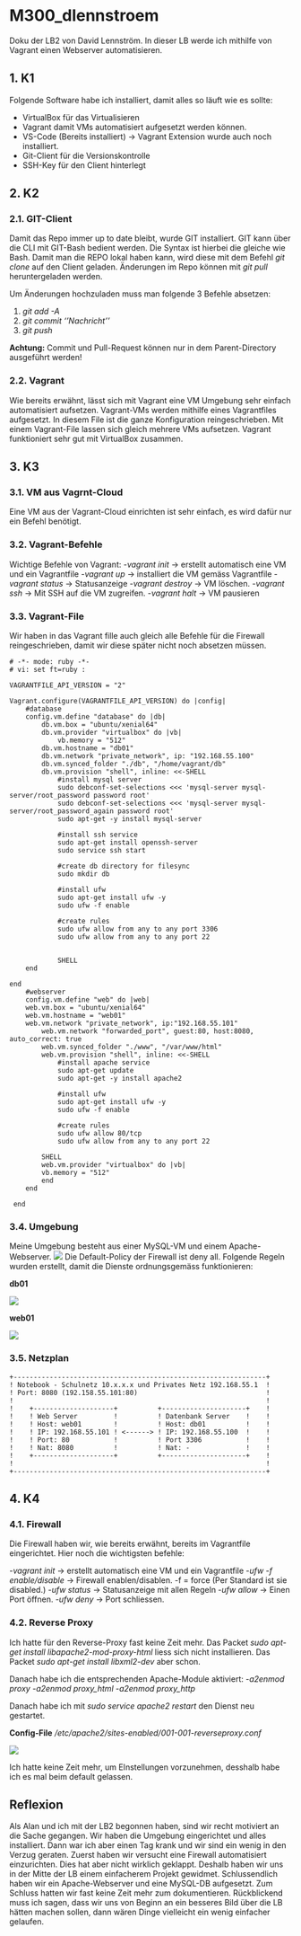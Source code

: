 # M300_dlennstroem

Doku der LB2 von David Lennström.
In dieser LB werde ich  mithilfe von Vagrant einen Webserver automatisieren.

## 1. K1

Folgende Software habe ich installiert, damit alles so läuft wie es sollte:
 - VirtualBox für das Virtualisieren
 - Vagrant damit VMs automatisiert aufgesetzt werden können.
 - VS-Code (Bereits installiert) -> Vagrant Extension wurde auch noch   
   installiert.
 - Git-Client für die Versionskontrolle
 - SSH-Key für den Client hinterlegt
 
 ## 2. K2
 ### 2.1. GIT-Client
Damit das Repo immer up to date bleibt, wurde GIT installiert. GIT kann über die CLI mit GIT-Bash bedient werden. Die Syntax ist hierbei die gleiche wie Bash. Damit man die REPO lokal haben kann, wird diese mit dem Befehl *git clone* auf den Client geladen. Änderungen im Repo können mit *git pull* heruntergeladen werden. 
 
 Um Änderungen hochzuladen muss man folgende 3 Befehle absetzen: 
1.	*git add -A*
2.	*git commit  ‘’Nachricht’’*
3.	*git push*

**Achtung:** Commit und Pull-Request können nur in dem Parent-Directory ausgeführt werden!

### 2.2. Vagrant
Wie bereits erwähnt, lässt sich mit Vagrant eine VM Umgebung sehr einfach automatisiert aufsetzen. Vagrant-VMs werden mithilfe eines Vagrantfiles aufgesetzt. In diesem File ist die ganze Konfiguration reingeschrieben. Mit einem Vagrant-File lassen sich gleich mehrere VMs aufsetzen. Vagrant funktioniert sehr gut mit VirtualBox zusammen.

## 3. K3
### 3.1. VM aus Vagrnt-Cloud
 Eine VM aus der Vagrant-Cloud einrichten ist sehr einfach, es wird dafür nur ein Befehl benötigt. 
 
### 3.2. Vagrant-Befehle
 Wichtige Befehle von Vagrant:
  -*vagrant init* -> erstellt automatisch eine VM und ein Vagrantfile
  -*vagrant up* -> installiert die VM gemäss Vagrantfile
  -*vagrant status* -> Statusanzeige
  -*vagrant destroy* -> VM löschen.
  -*vagrant ssh* -> Mit SSH auf die VM zugreifen.
  -*vagrant halt* -> VM pausieren
 
 
### 3.3.  Vagrant-File
Wir haben in das Vagrant fille auch gleich alle Befehle für die Firewall reingeschrieben, damit wir diese später nicht noch absetzen müssen.

```
# -*- mode: ruby -*-
# vi: set ft=ruby :

VAGRANTFILE_API_VERSION = "2"

Vagrant.configure(VAGRANTFILE_API_VERSION) do |config|
	#database
	config.vm.define "database" do |db|
		db.vm.box = "ubuntu/xenial64"
		db.vm.provider "virtualbox" do |vb|
			vb.memory = "512"
		db.vm.hostname = "db01"
		db.vm.network "private_network", ip: "192.168.55.100"
		db.vm.synced_folder "./db", "/home/vagrant/db"
		db.vm.provision "shell", inline: <<-SHELL
			#install mysql server
			sudo debconf-set-selections <<< 'mysql-server mysql-server/root_password password root'
			sudo debconf-set-selections <<< 'mysql-server mysql-server/root_password_again password root'
			sudo apt-get -y install mysql-server

			#install ssh service
			sudo apt-get install openssh-server
			sudo service ssh start

			#create db directory for filesync
			sudo mkdir db

			#install ufw
			sudo apt-get install ufw -y
			sudo ufw -f enable

			#create rules
			sudo ufw allow from any to any port 3306
			sudo ufw allow from any to any port 22


			SHELL
	end

end
	#webserver
	config.vm.define "web" do |web|
    web.vm.box = "ubuntu/xenial64"
    web.vm.hostname = "web01"
    web.vm.network "private_network", ip:"192.168.55.101"
		web.vm.network "forwarded_port", guest:80, host:8080, auto_correct: true
		web.vm.synced_folder "./www", "/var/www/html"
		web.vm.provision "shell", inline: <<-SHELL
			#install apache service
			sudo apt-get update
			sudo apt-get -y install apache2

			#install ufw
			sudo apt-get install ufw -y
			sudo ufw -f enable

			#create rules
			sudo ufw allow 80/tcp
			sudo ufw allow from any to any port 22

		SHELL
		web.vm.provider "virtualbox" do |vb|
	  	vb.memory = "512"
		end
	end

 end

```

  
### 3.4. Umgebung
  Meine Umgebung besteht aus einer MySQL-VM und einem Apache-Webserver. 
![](1.JPG)
Die Default-Policy der Firewall ist deny all. Folgende Regeln wurden erstellt, damit die Dienste ordnungsgemäss funktionieren: 

**db01**

![](2.JPG)

**web01**

![](3.JPG)

### 3.5. Netzplan
    +---------------------------------------------------------------+
    ! Notebook - Schulnetz 10.x.x.x und Privates Netz 192.168.55.1  !                 
    ! Port: 8080 (192.158.55.101:80)                                !	
    !                                                               !	
    !    +--------------------+          +---------------------+    !
    !    ! Web Server         !          ! Datenbank Server    !    !       
    !    ! Host: web01        !          ! Host: db01          !    !
    !    ! IP: 192.168.55.101 ! <------> ! IP: 192.168.55.100  !    !
    !    ! Port: 80           !          ! Port 3306           !    !
    !    ! Nat: 8080          !          ! Nat: -              !    !
    !    +--------------------+          +---------------------+    !
    !                                                               !	
    +---------------------------------------------------------------+
	

## 4. K4
### 4.1. Firewall
Die Firewall haben wir, wie bereits erwähnt, bereits im Vagrantfile eingerichtet. Hier noch die wichtigsten befehle:

  -*vagrant init* -> erstellt automatisch eine VM und ein Vagrantfile
  -*ufw -f enable/disable* -> Firewall enablen/disablen. -f = force (Per Standard ist sie disabled.)
  -*ufw status* -> Statusanzeige mit allen Regeln
  -*ufw allow* -> Einen Port öffnen.
  -*ufw deny* -> Port schliessen.
  
### 4.2. Reverse Proxy
Ich hatte für den Reverse-Proxy fast keine Zeit mehr. 
Das Packet *sudo apt-get install libapache2-mod-proxy-html* liess sich nicht installieren. 
Das Packet *sudo apt-get install libxml2-dev* aber schon.

Danach habe ich die entsprechenden Apache-Module aktiviert:
     -*a2enmod proxy*
     -*a2enmod proxy_html*
     -*a2enmod proxy_http*
     
Danach habe ich mit *sudo service apache2 restart* den Dienst neu gestartet.

**Config-File**
 */etc/apache2/sites-enabled/001-001-reverseproxy.conf*
 
![](4.JPG)
 
 Ich hatte keine Zeit mehr, um EInstellungen vorzunehmen, desshalb habe ich es mal beim default gelassen.

## Reflexion

Als Alan und ich mit der LB2 begonnen haben, sind wir recht motiviert an die Sache gegangen. Wir haben die Umgebung eingerichtet und alles installiert. Dann war ich aber einen Tag krank und wir sind ein wenig  in den Verzug geraten. Zuerst haben wir versucht eine Firewall automatisiert einzurichten. Dies hat aber nicht wirklich geklappt. Deshalb haben wir uns in der Mitte der LB einem einfacherem Projekt gewidmet. Schlussendlich haben wir ein Apache-Webserver und eine MySQL-DB aufgesetzt. Zum Schluss hatten wir fast keine Zeit mehr zum dokumentieren. Rückblickend muss ich sagen, dass wir uns von Beginn an ein besseres Bild über die LB hätten machen sollen, dann wären Dinge vielleicht ein wenig einfacher gelaufen.   


